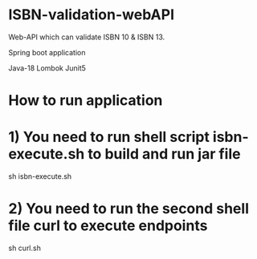# ISBN-validation-webAPI
Web-API which can validate ISBN 10 & ISBN 13.

Spring boot application 

Java-18
Lombok
Junit5

# How to run application

# 1) You need to run shell script isbn-execute.sh to build and run jar file

sh isbn-execute.sh

# 2) You need to run the second shell file curl to execute endpoints

sh curl.sh

